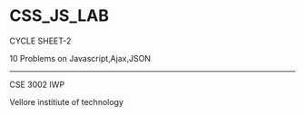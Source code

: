 # CSS_JS_LAB


CYCLE SHEET-2

10 Problems on Javascript,Ajax,JSON 
*******************************************************************************************

CSE 3002 IWP

Vellore institiute of technology
